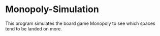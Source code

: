 # Monopoly-Simulation
This program simulates the board game Monopoly to see which spaces tend to be landed on more.
